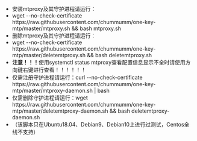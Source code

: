 <ul>
<li>安装mtproxy及其守护进程请运行：</li>
<li>wget --no-check-certificate https://raw.githubusercontent.com/chummumm/one-key-mtp/master/mtproxy.sh && bash mtproxy.sh  </li>
<li>删除mtproxy及其守护进程请运行：</li>
<li>wget --no-check-certificate https://raw.githubusercontent.com/chummumm/one-key-mtp/master/deletemtproxy.sh && bash deletemtproxy.sh </li>
<li><strong>注意！！！</strong>使用systemctl status mtproxy查看配置信息显示不全时请使用方向键右键进行查看！！！！！！</li>
<li>仅需注册守护进程请运行：curl --no-check-certificate https://raw.githubusercontent.com/chummumm/one-key-mtp/master/mtproxy-daemon.sh | bash </li>
<li>仅需删除守护进程请运行：wget https://raw.githubusercontent.com/chummumm/one-key-mtp/master/deletemtproxy-daemon.sh && bash deletemtproxy-daemon.sh </li>
<li>（该脚本只在Ubuntu18.04、Debian9、Debian10上进行过测试，Centos全线不支持）</li>
</ul>
